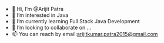 - 👋 Hi, I’m @Arijit Patra
- 👀 I’m interested in Java
- 🌱 I’m currently learning Full Stack Java Development
- 💞️ I’m looking to collaborate on ...
- 📫 You can reach by email:arijitkumar.patra2015@gmail.com


<!---
arijit232000/arijit232000 is a ✨ special ✨ repository because its `README.md` (this file) appears on your GitHub profile.
You can click the Preview link to take a look at your changes.
--->
